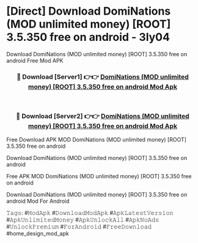# [Direct] Download DomiNations (MOD unlimited money) [ROOT] 3.5.350 free on android - 3ly04
Download DomiNations (MOD unlimited money) [ROOT] 3.5.350 free on android Free Mod APK

<div align="center">
<h3>🔴 Download [Server1] 👉👉 <a href="https://apk-comot.site?title=DomiNations_(MOD_unlimited_money)_[ROOT]_3.5.350_free_on_android">DomiNations (MOD unlimited money) [ROOT] 3.5.350 free on android Mod Apk</a></h3><br>

<h3>🔴 Download [Server2] 👉👉 <a href="https://apk-comot.site?title=DomiNations_(MOD_unlimited_money)_[ROOT]_3.5.350_free_on_android">DomiNations (MOD unlimited money) [ROOT] 3.5.350 free on android Mod Apk</a></h3>
</div>


Free Download APK MOD DomiNations (MOD unlimited money) [ROOT] 3.5.350 free on android

Download DomiNations (MOD unlimited money) [ROOT] 3.5.350 free on android 

Free APK MOD DomiNations (MOD unlimited money) [ROOT] 3.5.350 free on android 

Download DomiNations (MOD unlimited money) [ROOT] 3.5.350 free on android Mod For Android

𝚃𝚊𝚐𝚜: #𝙼𝚘𝚍𝙰𝚙𝚔 #𝙳𝚘𝚠𝚗𝚕𝚘𝚊𝚍𝙼𝚘𝚍𝙰𝚙𝚔 #𝙰𝚙𝚔𝙻𝚊𝚝𝚎𝚜𝚝𝚅𝚎𝚛𝚜𝚒𝚘𝚗 #𝙰𝚙𝚔𝚄𝚗𝚕𝚒𝚖𝚒𝚝𝚎𝚍𝙼𝚘𝚗𝚎𝚢 #𝙰𝚙𝚔𝚄𝚗𝚕𝚘𝚌𝚔𝙰𝚕𝚕 #𝙰𝚙𝚔𝙽𝚘𝙰𝚍𝚜 #𝚄𝚗𝚕𝚘𝚌𝚔𝙿𝚛𝚎𝚖𝚒𝚞𝚖 #𝙵𝚘𝚛𝙰𝚗𝚍𝚛𝚘𝚒𝚍 #𝙵𝚛𝚎𝚎𝙳𝚘𝚠𝚗𝚕𝚘𝚊𝚍 #home_design_mod_apk